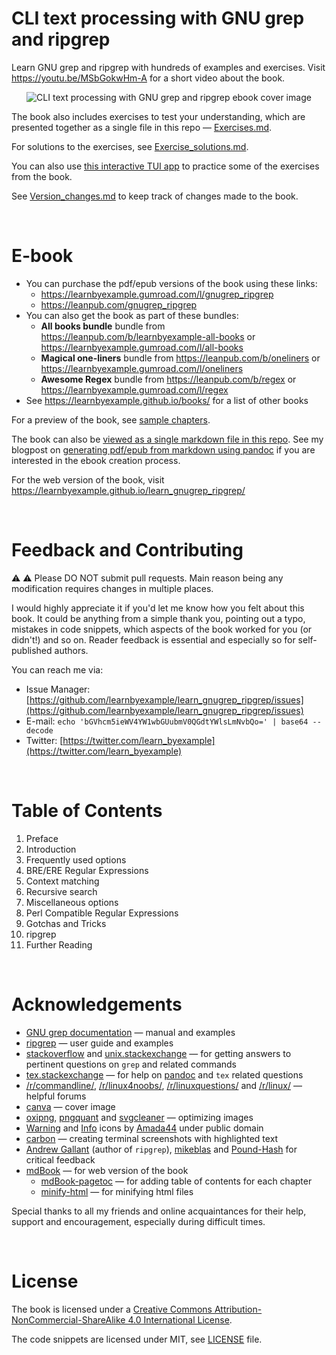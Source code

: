 # CLI text processing with GNU grep and ripgrep

Learn GNU grep and ripgrep with hundreds of examples and exercises. Visit https://youtu.be/MSbGokwHm-A for a short video about the book.

<p align="center"><img src="./images/grep_ls.png" alt="CLI text processing with GNU grep and ripgrep ebook cover image" /></p>

The book also includes exercises to test your understanding, which are presented together as a single file in this repo — [Exercises.md](./exercises/Exercises.md).

For solutions to the exercises, see [Exercise_solutions.md](./exercises/Exercise_solutions.md).

You can also use [this interactive TUI app](https://github.com/learnbyexample/TUI-apps/blob/main/GrepExercises) to practice some of the exercises from the book.

See [Version_changes.md](./Version_changes.md) to keep track of changes made to the book.

<br>

# E-book

* You can purchase the pdf/epub versions of the book using these links:
    * https://learnbyexample.gumroad.com/l/gnugrep_ripgrep
    * https://leanpub.com/gnugrep_ripgrep
* You can also get the book as part of these bundles:
    * **All books bundle** bundle from https://leanpub.com/b/learnbyexample-all-books or https://learnbyexample.gumroad.com/l/all-books
    * **Magical one-liners** bundle from https://leanpub.com/b/oneliners or https://learnbyexample.gumroad.com/l/oneliners
    * **Awesome Regex** bundle from https://leanpub.com/b/regex or https://learnbyexample.gumroad.com/l/regex
* See https://learnbyexample.github.io/books/ for a list of other books

For a preview of the book, see [sample chapters](./sample_chapters/gnu_grep_sample.pdf).

The book can also be [viewed as a single markdown file in this repo](./gnu_grep.md). See my blogpost on [generating pdf/epub from markdown using pandoc](https://learnbyexample.github.io/customizing-pandoc/) if you are interested in the ebook creation process.

For the web version of the book, visit https://learnbyexample.github.io/learn_gnugrep_ripgrep/

<br>

# Feedback and Contributing

⚠️ ⚠️ Please DO NOT submit pull requests. Main reason being any modification requires changes in multiple places.

I would highly appreciate it if you'd let me know how you felt about this book. It could be anything from a simple thank you, pointing out a typo, mistakes in code snippets, which aspects of the book worked for you (or didn't!) and so on. Reader feedback is essential and especially so for self-published authors.

You can reach me via:

* Issue Manager: [https://github.com/learnbyexample/learn_gnugrep_ripgrep/issues](https://github.com/learnbyexample/learn_gnugrep_ripgrep/issues)
* E-mail: `echo 'bGVhcm5ieWV4YW1wbGUubmV0QGdtYWlsLmNvbQo=' | base64 --decode`
* Twitter: [https://twitter.com/learn_byexample](https://twitter.com/learn_byexample)

<br>

# Table of Contents

1) Preface
2) Introduction
3) Frequently used options
4) BRE/ERE Regular Expressions
5) Context matching
6) Recursive search
7) Miscellaneous options
8) Perl Compatible Regular Expressions
9) Gotchas and Tricks
10) ripgrep
11) Further Reading

<br>

# Acknowledgements

* [GNU grep documentation](https://www.gnu.org/software/grep/manual/grep.html) — manual and examples
* [ripgrep](https://github.com/BurntSushi/ripgrep) — user guide and examples
* [stackoverflow](https://stackoverflow.com/) and [unix.stackexchange](https://unix.stackexchange.com/) — for getting answers to pertinent questions on `grep` and related commands
* [tex.stackexchange](https://tex.stackexchange.com/) — for help on [pandoc](https://github.com/jgm/pandoc/) and `tex` related questions
* [/r/commandline/](https://old.reddit.com/r/commandline), [/r/linux4noobs/](https://old.reddit.com/r/linux4noobs/), [/r/linuxquestions/](https://old.reddit.com/r/linuxquestions/) and [/r/linux/](https://old.reddit.com/r/linux/) — helpful forums
* [canva](https://www.canva.com/) — cover image
* [oxipng](https://github.com/shssoichiro/oxipng), [pngquant](https://pngquant.org/) and [svgcleaner](https://github.com/RazrFalcon/svgcleaner) — optimizing images
* [Warning](https://commons.wikimedia.org/wiki/File:Warning_icon.svg) and [Info](https://commons.wikimedia.org/wiki/File:Info_icon_002.svg) icons by [Amada44](https://commons.wikimedia.org/wiki/User:Amada44) under public domain
* [carbon](https://carbon.now.sh/) — creating terminal screenshots with highlighted text
* [Andrew Gallant](https://blog.burntsushi.net/about/) (author of `ripgrep`), [mikeblas](https://old.reddit.com/user/mikeblas) and [Pound-Hash](https://github.com/Pound-Hash) for critical feedback
* [mdBook](https://github.com/rust-lang/mdBook) — for web version of the book
    * [mdBook-pagetoc](https://github.com/JorelAli/mdBook-pagetoc) — for adding table of contents for each chapter
    * [minify-html](https://github.com/wilsonzlin/minify-html) — for minifying html files

Special thanks to all my friends and online acquaintances for their help, support and encouragement, especially during difficult times.

<br>

# License

The book is licensed under a [Creative Commons Attribution-NonCommercial-ShareAlike 4.0 International License](https://creativecommons.org/licenses/by-nc-sa/4.0/).

The code snippets are licensed under MIT, see [LICENSE](./LICENSE) file.

